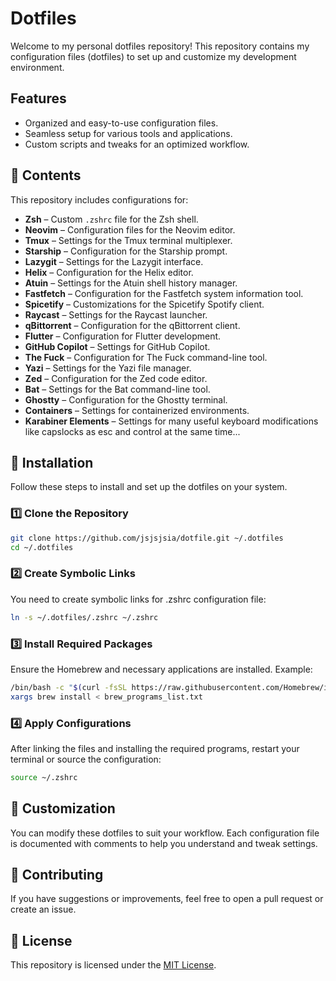 # Dotfiles

Welcome to my personal dotfiles repository! This repository contains my configuration files (dotfiles) to set up and customize my development environment.

## Features

- Organized and easy-to-use configuration files.
- Seamless setup for various tools and applications.
- Custom scripts and tweaks for an optimized workflow.

## 📂 Contents

This repository includes configurations for:

- **Zsh** – Custom `.zshrc` file for the Zsh shell.
- **Neovim** – Configuration files for the Neovim editor.
- **Tmux** – Settings for the Tmux terminal multiplexer.
- **Starship** – Configuration for the Starship prompt.
- **Lazygit** – Settings for the Lazygit interface.
- **Helix** – Configuration for the Helix editor.
- **Atuin** – Settings for the Atuin shell history manager.
- **Fastfetch** – Configuration for the Fastfetch system information tool.
- **Spicetify** – Customizations for the Spicetify Spotify client.
- **Raycast** – Settings for the Raycast launcher.
- **qBittorrent** – Configuration for the qBittorrent client.
- **Flutter** – Configuration for Flutter development.
- **GitHub Copilot** – Settings for GitHub Copilot.
- **The Fuck** – Configuration for The Fuck command-line tool.
- **Yazi** – Settings for the Yazi file manager.
- **Zed** – Configuration for the Zed code editor.
- **Bat** – Settings for the Bat command-line tool.
- **Ghostty** – Configuration for the Ghostty terminal.
- **Containers** – Settings for containerized environments.
- **Karabiner Elements** – Settings for many useful keyboard modifications like capslocks as esc and control at the same time...

## 🚀 Installation

Follow these steps to install and set up the dotfiles on your system.

### 1️⃣ Clone the Repository

```bash
git clone https://github.com/jsjsjsia/dotfile.git ~/.dotfiles
cd ~/.dotfiles
```

### 2️⃣ Create Symbolic Links

You need to create symbolic links for .zshrc configuration file:

```bash
ln -s ~/.dotfiles/.zshrc ~/.zshrc
```

### 3️⃣ Install Required Packages

Ensure the Homebrew and necessary applications are installed. Example:

```bash
/bin/bash -c "$(curl -fsSL https://raw.githubusercontent.com/Homebrew/install/HEAD/install.sh)"
xargs brew install < brew_programs_list.txt
```

### 4️⃣ Apply Configurations

After linking the files and installing the required programs, restart your terminal or source the configuration:

```bash
source ~/.zshrc
```

## 🎨 Customization

You can modify these dotfiles to suit your workflow. Each configuration file is documented with comments to help you understand and tweak settings.

## 🤝 Contributing

If you have suggestions or improvements, feel free to open a pull request or create an issue.

## 📜 License

This repository is licensed under the [MIT License](LICENSE).
